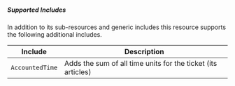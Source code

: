 ##### Supported Includes

In addition to its sub-resources and generic includes this resource supports the following additional includes.

|Include|Description|
|-|-|
|```AccountedTime```|Adds the sum of all time units for the ticket (its articles)|
